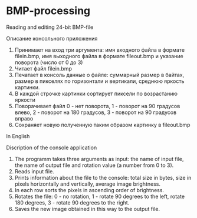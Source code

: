 # BMP-processing
Reading and editing 24-bit BMP-file

Описание консольного приложения

 1) Принимает на вход три аргумента: имя входного файла в формате filein.bmp, имя выходного файла в формате fileout.bmp и указание поворота (число от 0 до 3)
 2) Читает файл filein.bmp
 3) Печатает в консоль данные о файле: суммарный размер в байтах, размер в пикселях по горизонтали и вертикали, среднюю яркость картинки.
 4) В каждой строчке картинки сортирует пиксели по возрастанию яркости
 5) Поворачивает файл 0 - нет поворота, 1 - поворот на 90 градусов влево, 2 - поворот на 180 градусов, 3 - поворот на 90 градусов вправо
 6) Сохраняет новую полученную таким образом картинку в fileout.bmp
 
 In English
 
 Discription of the console application
 
 1) The programm takes three arguments as input: the name of input file, the name of output file and rotation value (a number from 0 to 3).
 2) Reads input file.
 3) Prints information about the file to the console: total size in bytes, size in pixels horizontally and vertically, average image brightness.
 4) In each row sorts the pixels in ascending order of brightness.
 5) Rotates the file: 0 - no rotation, 1 - rotate 90 degrees to the left, rotate 180 degrees, 3 - rotate 90 degrees to the right.
 6) Saves the new image obtained in this way to the output file.
